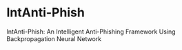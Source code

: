 # IntAnti-Phish
IntAnti-Phish: An Intelligent Anti-Phishing Framework Using Backpropagation Neural Network
